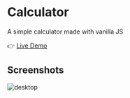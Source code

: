 # Calculator

A simple calculator made with vanilla JS


👉 [Live Demo](https://acamposcar.github.io/calculator/)


## Screenshots

![desktop](https://user-images.githubusercontent.com/9263545/161761837-286438dc-d6ce-4cd2-8922-3d90660abd11.png)




